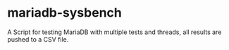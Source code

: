 # mariadb-sysbench
A Script for testing MariaDB with multiple tests and threads, all results are pushed to a CSV file.
